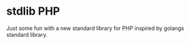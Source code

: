 # stdlib PHP

Just some fun with a new standard library for PHP inspired by golangs standard
library.
